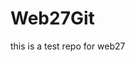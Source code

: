 # Web27Git
this is a test repo for web27

<!--Made a change>
Name: Key Bristol
Location: Rockville MD